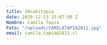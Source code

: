 ```yaml
---
title: 20camitapia
date: 2020-12-23 15:07:00 Z
Nombre: Camila Tapia
Foto: "/uploads/CAMILATAPIA2811.jpg"
email: camila.tapia@2811.cl
---
```


